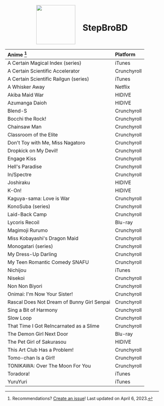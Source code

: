 <div align="center" style="display: flex; justify-content: center; align-items: center;">
  <img src="https://stepbrobd.com/og/animated.gif" style="width: 128px; height: 128px;"/>
  <div id="user-content-toc">
    <ul>
      <summary><h1 style="display: inline-block;">StepBroBD</h1></summary>
    </ul>
  </div>
</div>

<div align="center">

| Anime [^Note]                              | Platform    |
|:-------------------------------------------|:------------|
| A Certain Magical Index (series)           | iTunes      |
| A Certain Scientific Accelerator           | Crunchyroll |
| A Certain Scientific Railgun (series)      | iTunes      |
| A Whisker Away                             | Netflix     |
| Akiba Maid War                             | HIDIVE      |
| Azumanga Daioh                             | HIDIVE      |
| Blend-S                                    | Crunchyroll |
| Bocchi the Rock!                           | Crunchyroll |
| Chainsaw Man                               | Crunchyroll |
| Classroom of the Elite                     | Crunchyroll |
| Don't Toy with Me, Miss Nagatoro           | Crunchyroll |
| Dropkick on My Devil!                      | Crunchyroll |
| Engage Kiss                                | Crunchyroll |
| Hell's Paradise                            | Crunchyroll |
| In/Spectre                                 | Crunchyroll |
| Joshiraku                                  | HIDIVE      |
| K-On!                                      | HIDIVE      |
| Kaguya-sama: Love is War                   | Crunchyroll |
| KonoSuba (series)                          | Crunchyroll |
| Laid-Back Camp                             | Crunchyroll |
| Lycoris Recoil                             | Blu-ray     |
| Magimoji Rurumo                            | Crunchyroll |
| Miss Kobayashi's Dragon Maid               | Crunchyroll |
| Monogatari (series)                        | Crunchyroll |
| My Dress-Up Darling                        | Crunchyroll |
| My Teen Romantic Comedy SNAFU              | Crunchyroll |
| Nichijou                                   | iTunes      |
| Nisekoi                                    | Crunchyroll |
| Non Non Biyori                             | Crunchyroll |
| Onimai: I'm Now Your Sister!               | Crunchyroll |
| Rascal Does Not Dream of Bunny Girl Senpai | Crunchyroll |
| Sing a Bit of Harmony                      | Crunchyroll |
| Slow Loop                                  | Crunchyroll |
| That Time I Got ReIncarnated as a Slime    | Crunchyroll |
| The Demon Girl Next Door                   | Blu-ray     |
| The Pet Girl of Sakurasou                  | HIDIVE      |
| This Art Club Has a Problem!               | Crunchyroll |
| Tomo-chan Is a Girl!                       | Crunchyroll |
| TONIKAWA: Over The Moon For You            | Crunchyroll |
| Toradora!                                  | iTunes      |
| YuruYuri                                   | iTunes      |

</div>

[^Note]: Recommendations? [Create an issue](https://github.com/StepBroBD/StepBroBD/issues/new/choose)! Last updated on April 6, 2023.
